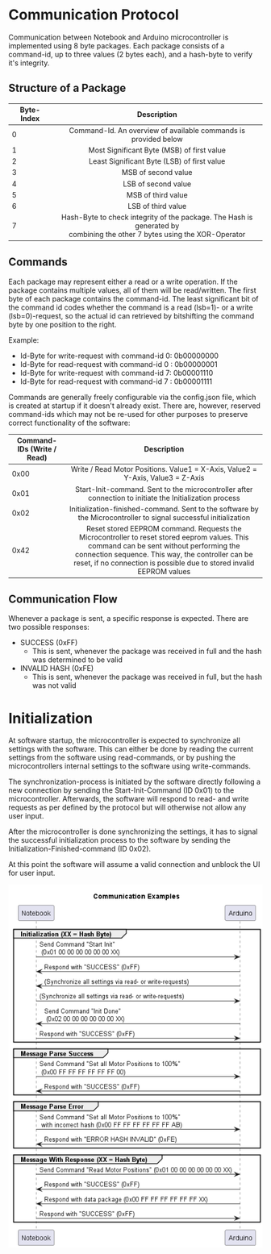 # Communication Protocol
Communication between Notebook and Arduino microcontroller is implemented using 8 byte packages. Each package consists of a command-id, up to three values (2 bytes each), and a hash-byte to verify it's integrity.

## Structure of a Package
| Byte-Index    | Description
| ------------- |:-------------:| 
| 0             |Command-Id. An overview of available commands is provided below  | 
| 1             |Most Significant Byte (MSB) of first value  | 
| 2             |Least Significant Byte (LSB) of first value  | 
| 3             |MSB of second value  | 
| 4             |LSB of second value  | 
| 5             |MSB of third value  | 
| 6             |LSB of third value  | 
| 7             |Hash-Byte to check integrity of the package. The Hash is generated by <br> combining the other 7 bytes using the XOR-Operator  | 

## Commands
Each package may represent either a read or a write operation. If the package contains multiple values, all of them will be read/written. The first byte of each package contains the command-id. The least significant bit of the command id codes whether the command is a read (lsb=1)- or a write (lsb=0)-request, so the actual id can retrieved by bitshifting the command byte by one position to the right. 

Example:
- Id-Byte for write-request with command-id 0: 0b00000000
- Id-Byte for read-request with command-id 0 : 0b00000001
- Id-Byte for write-request with command-id 7: 0b00001110
- Id-Byte for read-request with command-id 7 : 0b00001111

Commands are generally freely configurable via the config.json file, which is created at startup if it doesn't already exist. There are, however, reserved command-ids which may not be re-used for other purposes to preserve correct functionality of the software:

| Command-IDs (Write / Read)   | Description
| -------------                |:-------------:| 
| 0x00            | Write / Read Motor Positions. Value1 = X-Axis, Value2 = Y-Axis, Value3 = Z-Axis | 
| 0x01            | Start-Init-command. Sent to the microcontroller after connection to initiate the Initialization process  | 
| 0x02            | Initialization-finished-command. Sent to the software by the Microcontroller to signal successful initialization | 
| 0x42            | Reset stored EEPROM command. Requests the Microcontroller to reset stored eeprom values. This command can be sent without performing the connection sequence. This way, the controller can be reset, if no connection is possible due to stored invalid EEPROM values  | 

## Communication Flow
Whenever a package is sent, a specific response is expected. There are two possible responses:
- SUCCESS (0xFF)
    - This is sent, whenever the package was received in full and the hash was determined to be valid
- INVALID HASH (0xFE)
    - This is sent, whenever the package was received in full, but the hash was not valid

# Initialization
At software startup, the microcontroller is expected to synchronize all settings with the software. This can either be done by reading the current settings from the software using read-commands, or by pushing the microcontrollers internal settings to the software using write-commands.

The synchronization-process is initiated by the software directly following a new connection by sending the Start-Init-Command (ID 0x01) to the microcontroller. Afterwards, the software will respond to read- and write requests as per defined by the protocol but will otherwise not allow any user input. 

After the microcontroller is done synchronizing the settings, it has to signal the successful initialization process to the software by sending the Initialization-Finished-command (ID 0x02). 

At this point the software will assume a valid connection and unblock the UI for user input.

![alt text](doc/protocol-Communication_Examples3.png)
